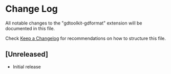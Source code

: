 # Change Log

All notable changes to the "gdtoolkit-gdformat" extension will be documented in this file.

Check [Keep a Changelog](http://keepachangelog.com/) for recommendations on how to structure this file.

## [Unreleased]

- Initial release